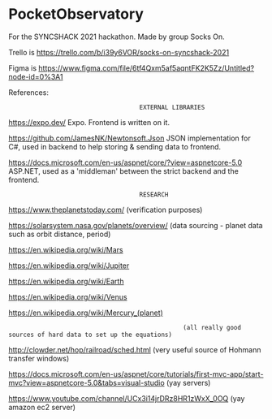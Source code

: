 # PocketObservatory
For the SYNCSHACK 2021 hackathon. Made by group Socks On.

Trello is https://trello.com/b/i39y6VOR/socks-on-syncshack-2021

Figma is https://www.figma.com/file/6tf4Qxm5af5aqntFK2K5Zz/Untitled?node-id=0%3A1

References:

										EXTERNAL LIBRARIES
https://expo.dev/							Expo. Frontend is written on it.

https://github.com/JamesNK/Newtonsoft.Json				JSON implementation for C#, used in backend to help storing & sending data to frontend.

https://docs.microsoft.com/en-us/aspnet/core/?view=aspnetcore-5.0	ASP.NET, used as a 'middleman' between the strict backend and the frontend.


										RESEARCH
https://www.theplanetstoday.com/ 					(verification purposes)

https://solarsystem.nasa.gov/planets/overview/ 		(data sourcing - planet data such as orbit distance, period)

https://en.wikipedia.org/wiki/Mars

https://en.wikipedia.org/wiki/Jupiter

https://en.wikipedia.org/wiki/Earth

https://en.wikipedia.org/wiki/Venus

https://en.wikipedia.org/wiki/Mercury_(planet)

													(all really good sources of hard data to set up the equations)

http://clowder.net/hop/railroad/sched.html			(very useful source of Hohmann transfer windows)

https://docs.microsoft.com/en-us/aspnet/core/tutorials/first-mvc-app/start-mvc?view=aspnetcore-5.0&tabs=visual-studio
								(yay servers)
								
https://www.youtube.com/channel/UCx3i14jrDRz8HR1zWxX_0OQ	(yay amazon ec2 server)


